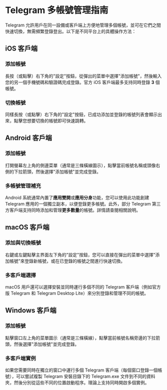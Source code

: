 # Telegram 多帳號管理指南

Telegram 允許用戶在同一設備或客戶端上方便地管理多個帳號，並可在它們之間快速切換，無需頻繁登錄登出。以下是不同平台上的具體操作方法：

## iOS 客戶端

### 添加帳號
長按（或點擊）右下角的"設定"按鈕，從彈出的菜單中選擇"添加帳號"，然後輸入您的另一個手機號碼和驗證碼完成登錄。官方 iOS 客戶端最多支持同時登錄 **3** 個帳號。

### 切換帳號
同樣長按（或點擊）右下角的"設定"按鈕，已成功添加並登錄的帳號列表會顯示出來，點擊您想要切換的帳號即可快速跳轉。

## Android 客戶端

### 添加帳號
打開螢幕左上角的側邊菜單（通常是三條橫線圖示），點擊當前帳號名稱或頭像右側的下拉箭頭，然後選擇"添加帳號"並完成登錄。

### 多帳號管理補充
Android 系統通常內置了**應用雙開**或**應用分身**功能，您可以使用此功能創建 Telegram 應用的一個獨立副本，以便登錄更多帳號。此外，部分 Telegram 第三方客戶端支持同時添加和管理**更多數量**的帳號。詳情請查閱相關說明。

## macOS 客戶端

### 添加與切換帳號
右鍵或左鍵點擊主界面左下角的"設定"按鈕，您可以直接在彈出的菜單中選擇"添加帳號"來登錄新帳號，或在已登錄的帳號之間進行快速切換。

### 多客戶端選擇
macOS 用戶還可以選擇安裝並同時運行多個不同的 Telegram 客戶端（例如官方版 Telegram 和 Telegram Desktop Lite）來分別登錄和管理不同的帳號。

## Windows 客戶端

### 添加帳號
點擊窗口左上角的菜單圖示（通常是三條橫線），點擊當前帳號名稱旁邊的下拉箭頭，然後選擇"添加帳號"並完成登錄。

### 多客戶端實例
如果您需要同時在獨立的窗口中運行多個 Telegram 客戶端（每個窗口登錄一個帳號），可以嘗試複製 Telegram 安裝目錄下的 Telegram.exe 文件到不同的資料夾，然後分別從這些不同的位置啟動程序。理論上支持同時開啟多個實例。